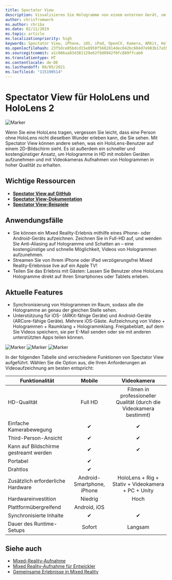 ```yaml
---
title: Spectator View
description: Visualisieren Sie Hologramme von einem externen Gerät, um ein Mixed-Reality-Erlebnis auf einem externen Display zu darzustellen oder aufzunehmen.
author: chrisfromwork
ms.author: chriba
ms.date: 02/11/2019
ms.topic: article
ms.localizationpriority: high
keywords: Spectator View, iPhone, iOS, iPad, OpenCV, Kamera, ARKit, HoloLens, Mixed Reality, MixedRealityToolkit, Demo, aufzeichnen
ms.openlocfilehash: 23f5dce85bdcd15e8950f5682814dec042bc604d7e983b17a5528949e51e844a
ms.sourcegitcommit: a1c086aa83d381129e62f9d8942f0fc889ffcab0
ms.translationtype: HT
ms.contentlocale: de-DE
ms.lasthandoff: 08/05/2021
ms.locfileid: "115190514"
---
```

# <a name="spectator-view-for-hololens-and-hololens-2"></a>Spectator View für HoloLens und HoloLens 2

![Marker](images/SpecViewPhoneHero.jpg)

Wenn Sie eine HoloLens tragen, vergessen Sie leicht, dass eine Person ohne HoloLens nicht dieselben Wunder erleben kann, die Sie sehen. Mit Spectator View können andere sehen, was ein HoloLens-Benutzer auf einem 2D-Bildschirm sieht. Es ist außerdem ein schneller und kostengünstiger Ansatz, um Hologramme in HD mit mobilen Geräten aufzunehmen und mit Videokameras Aufnahmen von Hologrammen in hoher Qualität zu erhalten.

## <a name="key-resources"></a>Wichtige Ressourcen

* [**Spectator View auf GitHub**](https://github.com/microsoft/MixedReality-SpectatorView)
* [**Spectator View-Dokumentation**](https://microsoft.github.io/MixedReality-SpectatorView/README.html)
* [**Spectator View-Beispiele**](https://github.com/microsoft/MixedReality-SpectatorView/tree/master/samples)

## <a name="use-cases"></a>Anwendungsfälle

* Sie können ein Mixed Reality-Erlebnis mithilfe eines iPhone- oder Android-Geräts aufzeichnen. Zeichnen Sie in Full-HD auf, und wenden Sie Anti-Aliasing auf Hologramme und Schatten an – eine kostengünstige und schnelle Möglichkeit, Videos von Hologrammen aufzunehmen.
* Streamen Sie von Ihrem iPhone oder iPad verzögerungsfrei Mixed Reality-Erlebnisse live auf ein Apple TV!
* Teilen Sie das Erlebnis mit Gästen: Lassen Sie Benutzer ohne HoloLens Hologramme direkt auf Ihren Smartphones oder Tablets erleben.

## <a name="current-features"></a>Aktuelle Features

* Synchronisierung von Hologrammen im Raum, sodass alle die Hologramme an genau der gleichen Stelle sehen.
* Unterstützung für iOS- (ARKit-fähige Geräte) und Android-Geräte (ARCore-fähige Geräte).
Mehrere iOS-Gäste.
Aufzeichnung von Video + Hologrammen + Raumklang + Hologrammklang.
Freigabeblatt, auf dem Sie Videos speichern, sie per E-Mail senden oder sie mit anderen unterstützten Apps teilen können.

![Marker](images/SpecViewPhoneDemo.jpg)
![Marker](images/hololensspectatorview-500px.jpg) ![Marker](images/spectatorview-300px.png)

In der folgenden Tabelle sind verschiedene Funktionen von Spectator View aufgeführt. Wählen Sie die Option aus, die Ihren Anforderungen an Videoaufzeichnung am besten entspricht:

|      Funktionalität                                | Mobile                  |                    Videokamera              |
|--------------------------------------|:-----------------------:|:-------------------------------------------:|
| HD-Qualität                           |         Full HD         |        Filmen in professioneller Qualität (durch die Videokamera bestimmt)      |
| Einfache Kamerabewegung                 |            ✔            |                      ✔                      |
| Third-Person-Ansicht                    |            ✔            |                      ✔                      |
| Kann auf Bildschirme gestreamt werden           |            ✔            |                      ✔                      |
| Portabel                             |            ✔            |                                             |
| Drahtlos                             |            ✔            |                                             |
| Zusätzlich erforderliche Hardware         |     Android-Smartphone, iPhone    | HoloLens + Rig + Stativ + Videokamera + PC + Unity |
| Hardwareinvestition                  |           Niedrig            |                     Hoch                    |
| Plattformübergreifend                       |           Android, iOS   |                                             |
| Synchronisierte Inhalte                 |            ✔            |                      ✔                      |
| Dauer des Runtime-Setups               |         Sofort          |                     Langsam                    |
## <a name="see-also"></a>Siehe auch

* [Mixed-Reality-Aufnahme](/hololens/holographic-photos-and-videos) 
* [Mixed Reality-Aufnahme für Entwickler](mixed-reality-capture-for-developers.md)
* [Gemeinsame Erlebnisse in Mixed Reality](shared-experiences-in-mixed-reality.md)
